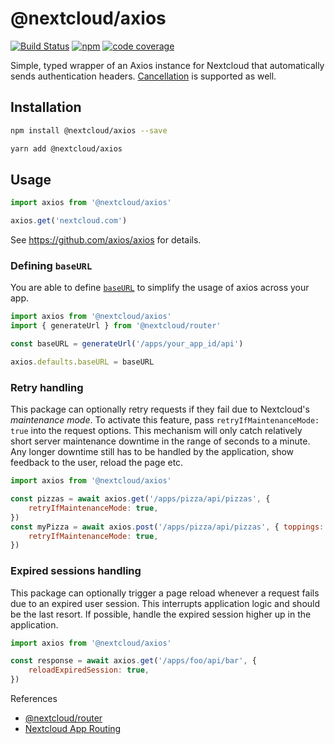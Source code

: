 # @nextcloud/axios

[![Build Status](https://img.shields.io/github/actions/workflow/status/nextcloud/nextcloud-axios/node-test.yml?branch=master)](https://github.com/nextcloud/nextcloud-axios/actions/workflows/node-test.yml?query=branch%3Amaster)
[![npm](https://img.shields.io/npm/v/@nextcloud/axios.svg)](https://www.npmjs.com/package/@nextcloud/axios)
[![code coverage](https://img.shields.io/codecov/c/github/nextcloud/nextcloud-axios)](https://app.codecov.io/gh/nextcloud/nextcloud-axios)


Simple, typed wrapper of an Axios instance for Nextcloud that automatically sends authentication headers. [Cancellation](https://github.com/axios/axios#cancellation) is supported as well.

## Installation

```sh
npm install @nextcloud/axios --save
```

```sh
yarn add @nextcloud/axios
```

## Usage

```js
import axios from '@nextcloud/axios'

axios.get('nextcloud.com')
```

See https://github.com/axios/axios for details.

### Defining `baseURL`

You are able to define [`baseURL`](https://axios-http.com/docs/config_defaults) to simplify the usage of axios across your app.

```ts
import axios from '@nextcloud/axios'
import { generateUrl } from '@nextcloud/router'

const baseURL = generateUrl('/apps/your_app_id/api')

axios.defaults.baseURL = baseURL
```

### Retry handling

This package can optionally retry requests if they fail due to Nextcloud's *maintenance mode*. To activate this feature, pass
`retryIfMaintenanceMode: true` into the request options. This mechanism will only catch relatively short server maintenance
downtime in the range of seconds to a minute. Any longer downtime still has to be handled by the application, show feedback
to the user, reload the page etc.

```js
import axios from '@nextcloud/axios'

const pizzas = await axios.get('/apps/pizza/api/pizzas', {
    retryIfMaintenanceMode: true,
})
const myPizza = await axios.post('/apps/pizza/api/pizzas', { toppings: ['pineapple'] }, {
    retryIfMaintenanceMode: true,
})
```

### Expired sessions handling

This package can optionally trigger a page reload whenever a request fails due to an expired user session. This interrupts
application logic and should be the last resort. If possible, handle the expired session higher up in the application.

```js
import axios from '@nextcloud/axios'

const response = await axios.get('/apps/foo/api/bar', {
    reloadExpiredSession: true,
})
```

References

- [@nextcloud/router](https://github.com/nextcloud/nextcloud-router)
- [Nextcloud App Routing](https://docs.nextcloud.com/server/latest/developer_manual/basics/routing.html)
